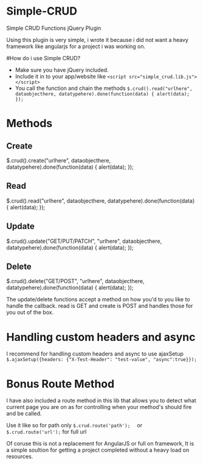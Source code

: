 # Simple-CRUD
Simple CRUD Functions jQuery Plugin

Using this plugin is very simple, i wrote it because i did not want a heavy framework like angularjs for a project i was working on.

#How do i use Simple CRUD?

- Make sure you have jQuery included.
- Include it in to your app/website like ```<script src="simple_crud.lib.js"></script>```
- You call the function and chain the methods ``` $.crud().read("urlhere", dataobjecthere, datatypehere).done(function(data) {
       alert(data);
     }); ```

# Methods

## Create
$.crud().create("urlhere", dataobjecthere, datatypehere).done(function(data) { alert(data); });

## Read
$.crud().read("urlhere", dataobjecthere, datatypehere).done(function(data) { alert(data); });

## Update
$.crud().update("GET/PUT/PATCH", "urlhere", dataobjecthere, datatypehere).done(function(data) { alert(data); });

## Delete
$.crud().delete("GET/POST", "urlhere", dataobjecthere, datatypehere).done(function(data) { alert(data); });

The update/delete functions accept a method on how you'd to you like to handle the callback. read is GET and create is POST and handles those for you out of the box.

# Handling custom headers and async

I recommend for handling custom headers and async to use ajaxSetup
``` $.ajaxSetup({headers: {"X-Test-Header": "test-value", "async":true}}); ```
     
# Bonus Route Method

I have also included a route method in this lib that allows you to detect what current page you are on as for controlling when your method's should fire and be called.

Use it like so for path only  ``` $.crud.route('path');   ``` or ``` $.crud.route('url'); ``` for full url

Of coruse this is not a replacement for AngularJS or full on framework, It is a simple soultion for getting a project completed without a heavy load on resources. 
